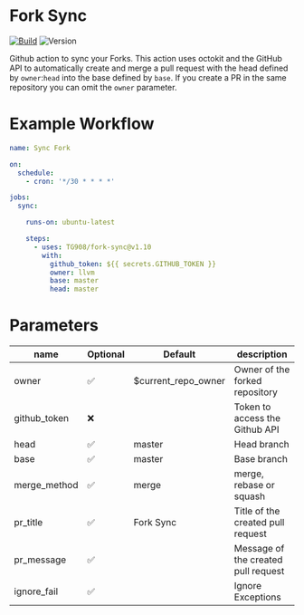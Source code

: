 # Fork Sync
[![Build](https://github.com/tg908/fork-sync/workflows/PR%20Checks/badge.svg)](https://github.com/tg908/fork-sync/actions?workflow=PR%20Checks)
![Version](https://img.shields.io/github/v/release/tg908/fork-sync?style=flat-square)

Github action to sync your Forks.
This action uses octokit and the GitHub API to automatically create and merge a pull request with the head defined by `owner`:`head` into the base defined by `base`. If you create a PR in the same repository you can omit the `owner` parameter.

# Example Workflow

```yml
name: Sync Fork

on:
  schedule:
    - cron: '*/30 * * * *'

jobs:
  sync:

    runs-on: ubuntu-latest

    steps:
      - uses: TG908/fork-sync@v1.10
        with:
          github_token: ${{ secrets.GITHUB_TOKEN }}
          owner: llvm
          base: master
          head: master
```

# Parameters

|  name           |   Optional  |   Default              |   description                                       |
|---              |---          |---                     |---                                                  |
|   owner         | ✅          | $current_repo_owner    |   Owner of the forked repository                     |
|   github_token  | ❌          |                        |   Token  to access the Github API                    |
|   head          | ✅          | master                 |   Head branch                                        |
|   base          | ✅          | master                 |   Base branch                                        |
|   merge_method  | ✅          | merge                  |   merge, rebase or squash                            |
|   pr_title      | ✅          | Fork Sync              |   Title of the created pull request                  |
|   pr_message    | ✅          |                        |   Message of the created pull request                |
|   ignore_fail   | ✅          |                        |   Ignore Exceptions                                  |

